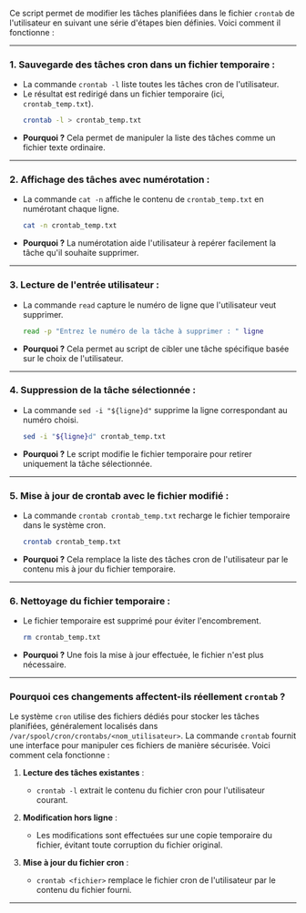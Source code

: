 Ce script permet de modifier les tâches planifiées dans le fichier `crontab` de l'utilisateur en suivant une série d'étapes bien définies. Voici comment il fonctionne :

---

### 1. **Sauvegarde des tâches cron dans un fichier temporaire** :
   - La commande `crontab -l` liste toutes les tâches cron de l'utilisateur.
   - Le résultat est redirigé dans un fichier temporaire (ici, `crontab_temp.txt`).
     ```bash
     crontab -l > crontab_temp.txt
     ```
   - **Pourquoi ?** Cela permet de manipuler la liste des tâches comme un fichier texte ordinaire.

---

### 2. **Affichage des tâches avec numérotation** :
   - La commande `cat -n` affiche le contenu de `crontab_temp.txt` en numérotant chaque ligne.
     ```bash
     cat -n crontab_temp.txt
     ```
   - **Pourquoi ?** La numérotation aide l'utilisateur à repérer facilement la tâche qu'il souhaite supprimer.

---

### 3. **Lecture de l'entrée utilisateur** :
   - La commande `read` capture le numéro de ligne que l'utilisateur veut supprimer.
     ```bash
     read -p "Entrez le numéro de la tâche à supprimer : " ligne
     ```
   - **Pourquoi ?** Cela permet au script de cibler une tâche spécifique basée sur le choix de l'utilisateur.

---

### 4. **Suppression de la tâche sélectionnée** :
   - La commande `sed -i "${ligne}d"` supprime la ligne correspondant au numéro choisi.
     ```bash
     sed -i "${ligne}d" crontab_temp.txt
     ```
   - **Pourquoi ?** Le script modifie le fichier temporaire pour retirer uniquement la tâche sélectionnée.

---

### 5. **Mise à jour de crontab avec le fichier modifié** :
   - La commande `crontab crontab_temp.txt` recharge le fichier temporaire dans le système cron.
     ```bash
     crontab crontab_temp.txt
     ```
   - **Pourquoi ?** Cela remplace la liste des tâches cron de l'utilisateur par le contenu mis à jour du fichier temporaire.

---

### 6. **Nettoyage du fichier temporaire** :
   - Le fichier temporaire est supprimé pour éviter l'encombrement.
     ```bash
     rm crontab_temp.txt
     ```
   - **Pourquoi ?** Une fois la mise à jour effectuée, le fichier n'est plus nécessaire.

---

### Pourquoi ces changements affectent-ils réellement `crontab` ?
Le système `cron` utilise des fichiers dédiés pour stocker les tâches planifiées, généralement localisés dans `/var/spool/cron/crontabs/<nom_utilisateur>`. La commande `crontab` fournit une interface pour manipuler ces fichiers de manière sécurisée. Voici comment cela fonctionne :

1. **Lecture des tâches existantes** :
   - `crontab -l` extrait le contenu du fichier cron pour l'utilisateur courant.

2. **Modification hors ligne** :
   - Les modifications sont effectuées sur une copie temporaire du fichier, évitant toute corruption du fichier original.

3. **Mise à jour du fichier cron** :
   - `crontab <fichier>` remplace le fichier cron de l'utilisateur par le contenu du fichier fourni.

---
